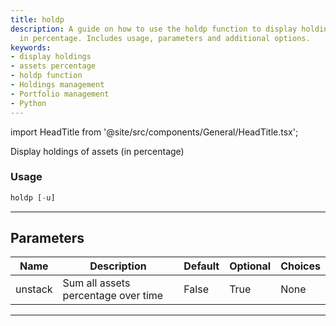 ```yaml
---
title: holdp
description: A guide on how to use the holdp function to display holdings of assets
  in percentage. Includes usage, parameters and additional options.
keywords:
- display holdings
- assets percentage
- holdp function
- Holdings management
- Portfolio management
- Python
---
```


import HeadTitle from '@site/src/components/General/HeadTitle.tsx';

<HeadTitle title="portfolio/holdp - Reference | OpenBB Terminal Docs" />

Display holdings of assets (in percentage)

### Usage

```python
holdp [-u]
```

---

## Parameters

| Name | Description | Default | Optional | Choices |
| ---- | ----------- | ------- | -------- | ------- |
| unstack | Sum all assets percentage over time | False | True | None |

---
